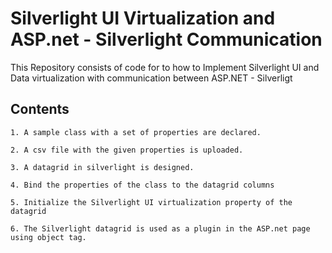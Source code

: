 Silverlight UI Virtualization and ASP.net - Silverlight Communication
============

This Repository consists of code for to how to Implement Silverlight UI and Data virtualization with communication between ASP.NET - Silverligt

Contents
--------

    1. A sample class with a set of properties are declared. 
    
    2. A csv file with the given properties is uploaded.
    
    3. A datagrid in silverlight is designed.
    
    4. Bind the properties of the class to the datagrid columns
    
    5. Initialize the Silverlight UI virtualization property of the datagrid
    
    6. The Silverlight datagrid is used as a plugin in the ASP.net page using object tag. 


